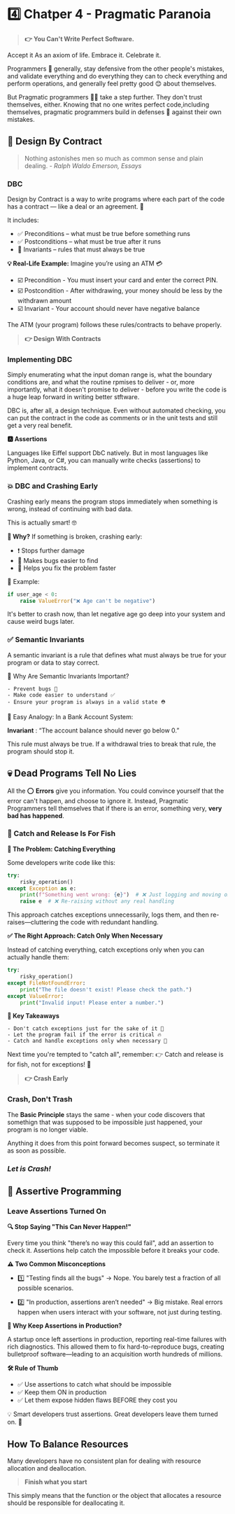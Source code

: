 # **4️⃣ Chatper 4 - Pragmatic Paranoia**

> **👉 You Can't Write Perfect Software.**

Accept it As an axiom of life. Embrace it. Celebrate it.

Programmers 👯 generally, stay defensive from the other people's mistakes, and validate everything and do everything they can to check everything and perform operations, and generally feel pretty good 😊 about themselves.

But Pragmatic programmers 🧑‍🦰 take a step further. They don't trust themselves, either. Knowing that no one writes perfect code,including themselves, pragmatic programmers build in defenses 🧱 against their own mistakes.

## **📝 Design By Contract**

> Nothing astonishes men so much as common sense and plain dealing. - *Ralph Waldo Emerson, Essays*

### **DBC**

Design by Contract is a way to write programs where each part of the code has a contract — like a deal or an agreement. 🎯

It includes:

- ✅ Preconditions – what must be true before something runs
- ✅ Postconditions – what must be true after it runs
- 🔐 Invariants – rules that must always be true

**💡 Real-Life Example:** Imagine you’re using an ATM 💳

- ☑️ Precondition - You must insert your card and enter the correct PIN.
- ☑️ Postcondition - After withdrawing, your money should be less by the withdrawn amount
- ☑️ Invariant - Your account should never have negative balance

The ATM (your program) follows these rules/contracts to behave properly.

> **👉 Design With Contracts**

### **Implementing DBC**

Simply enumerating what the input doman range is, what the boundary conditions are, and what the routine rpmises to deliver - or, more importantly, what it doesn't promise to deliver - before you write the code is a huge leap forward in writing better stftware.

DBC is, after all, a design technique. Even without automated checking, you can put the contract in the code as comments or in the unit tests and still get a very real benefit.

**🅰️ Assertions**

Languages like Eiffel support DbC natively. But in most languages like Python, Java, or C#, you can manually write checks (assertions) to implement contracts. 

### **💥 DBC and Crashing Early**

Crashing early means the program stops immediately when something is wrong, instead of continuing with bad data.

This is actually smart! 🤓

**🧠 Why?**
If something is broken, crashing early:

- ❗ Stops further damage
- 🐞 Makes bugs easier to find
- 🔧 Helps you fix the problem faster

📌 Example:
```python
if user_age < 0:
    raise ValueError("❌ Age can't be negative")
```
It's better to crash now, than let negative age go deep into your system and cause weird bugs later.

### **✅ Semantic Invariants**

A semantic invariant is a rule that defines what must always be true for your program or data to stay correct.

🔁 Why Are Semantic Invariants Important?

    - Prevent bugs 🐞
    - Make code easier to understand ✅
    - Ensure your program is always in a valid state ⛑️

🧠 Easy Analogy: In a Bank Account System:

**Invariant** : “The account balance should never go below 0.”

This rule must always be true. If a withdrawal tries to break that rule, the program should stop it.

## **💀 Dead Programs Tell No Lies**

All the ⭕ __Errors__ give you information. You could convince yourself that the error can't happen, and choose to ignore it. Instead, Pragmatic Programmers tell themselves that if there is an error, something very, __very bad has happened__.

### **🎣 Catch and Release Is For Fish**

**🚫 The Problem: Catching Everything**

Some developers write code like this:

```python
try:
    risky_operation()
except Exception as e:
    print(f"Something went wrong: {e}")  # ❌ Just logging and moving on
    raise e  # ❌ Re-raising without any real handling
```

This approach catches exceptions unnecessarily, logs them, and then re-raises—cluttering the code with redundant handling.

**✅ The Right Approach: Catch Only When Necessary**

Instead of catching everything, catch exceptions only when you can actually handle them:

```python
try:
    risky_operation()
except FileNotFoundError:
    print("The file doesn't exist! Please check the path.")
except ValueError:
    print("Invalid input! Please enter a number.")
```

**🚀 Key Takeaways**

    - Don't catch exceptions just for the sake of it 🛑
    - Let the program fail if the error is critical 🔥
    - Catch and handle exceptions only when necessary 🎯

Next time you're tempted to "catch all", remember: 👉 Catch and release is for fish, not for exceptions! 🎣

> **👉 Crash Early**

### **Crash, Don't Trash**

The __Basic Principle__ stays the same - when your code discovers that somethign that was supposed to be impossible just happened, your program is no longer viable.

Anything it does from this point forward becomes suspect, so terminate it as soon as possible.

### ***Let is Crash!***

## **🚀 Assertive Programming**

### **Leave Assertions Turned On**

**🔍 Stop Saying "This Can Never Happen!"**

Every time you think "there’s no way this could fail", add an assertion to check it. Assertions help catch the impossible before it breaks your code.

**⚠️ Two Common Misconceptions**

- 1️⃣ "Testing finds all the bugs" → Nope. You barely test a fraction of all possible scenarios. 

- 2️⃣ "In production, assertions aren’t needed" → Big mistake. Real errors happen when users interact with your software, not just during testing.

**🎯 Why Keep Assertions in Production?**

A startup once left assertions in production, reporting real-time failures with rich diagnostics. This allowed them to fix hard-to-reproduce bugs, creating bulletproof software—leading to an acquisition worth hundreds of millions.

**🛠 Rule of Thumb**

- ✅ Use assertions to catch what should be impossible 
- ✅ Keep them ON in production 
- ✅ Let them expose hidden flaws BEFORE they cost you

💡 Smart developers trust assertions. Great developers leave them turned on. 🚀

## **How To Balance Resources**

Many developers have no consistent plan for dealing with resource allocation and deallocation.

> **Finish what you start**

This simply means that the function or the object that allocates a resource should be responsible for deallocating it.